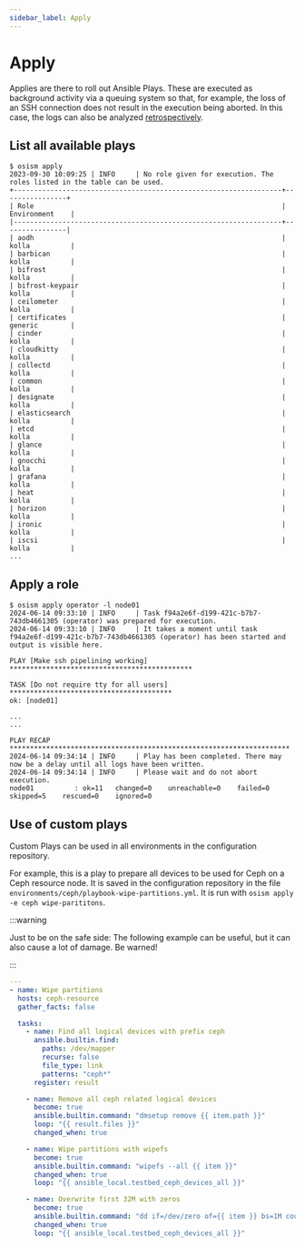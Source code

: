 ```yaml
---
sidebar_label: Apply
---
```


# Apply


Applies are there to roll out Ansible Plays.  These are executed as background activity via a queuing system so that, for example, the loss of an SSH connection does not result in the execution being aborted.
In this case, the logs can also be analyzed [retrospectively](./log).

## List all available plays

```
$ osism apply
2023-09-30 10:09:25 | INFO     | No role given for execution. The roles listed in the table can be used.
+------------------------------------------------------------------+----------------+
| Role                                                             | Environment    |
|------------------------------------------------------------------+----------------|
| aodh                                                             | kolla          |
| barbican                                                         | kolla          |
| bifrost                                                          | kolla          |
| bifrost-keypair                                                  | kolla          |
| ceilometer                                                       | kolla          |
| certificates                                                     | generic        |
| cinder                                                           | kolla          |
| cloudkitty                                                       | kolla          |
| collectd                                                         | kolla          |
| common                                                           | kolla          |
| designate                                                        | kolla          |
| elasticsearch                                                    | kolla          |
| etcd                                                             | kolla          |
| glance                                                           | kolla          |
| gnocchi                                                          | kolla          |
| grafana                                                          | kolla          |
| heat                                                             | kolla          |
| horizon                                                          | kolla          |
| ironic                                                           | kolla          |
| iscsi                                                            | kolla          |
...
```

## Apply a role

```
$ osism apply operator -l node01
2024-06-14 09:33:10 | INFO     | Task f94a2e6f-d199-421c-b7b7-743db4661305 (operator) was prepared for execution.
2024-06-14 09:33:10 | INFO     | It takes a moment until task f94a2e6f-d199-421c-b7b7-743db4661305 (operator) has been started and output is visible here.

PLAY [Make ssh pipelining working] *********************************************

TASK [Do not require tty for all users] ****************************************
ok: [node01]

...
...

PLAY RECAP *********************************************************************
2024-06-14 09:34:14 | INFO     | Play has been completed. There may now be a delay until all logs have been written.
2024-06-14 09:34:14 | INFO     | Please wait and do not abort execution.
node01          : ok=11   changed=0    unreachable=0    failed=0    skipped=5    rescued=0    ignored=0
```

## Use of custom plays

Custom Plays can be used in all environments in the configuration repository.

For example, this is a play to prepare all devices to be used for Ceph on a Ceph
resource node. It is saved in the configuration repository in the file
`environments/ceph/playbook-wipe-partitions.yml`. It is run with
`osism apply -e ceph wipe-parititons`.


:::warning

Just to be on the safe side: The following example can be useful, but it can also cause a lot of damage. Be warned!

:::


```yaml title="environments/ceph/playbook-wipe-partitions.yml
---
- name: Wipe partitions
  hosts: ceph-resource
  gather_facts: false

  tasks:
    - name: Find all logical devices with prefix ceph
      ansible.builtin.find:
        paths: /dev/mapper
        recurse: false
        file_type: link
        patterns: "ceph*"
      register: result

    - name: Remove all ceph related logical devices
      become: true
      ansible.builtin.command: "dmsetup remove {{ item.path }}"
      loop: "{{ result.files }}"
      changed_when: true

    - name: Wipe partitions with wipefs
      become: true
      ansible.builtin.command: "wipefs --all {{ item }}"
      changed_when: true
      loop: "{{ ansible_local.testbed_ceph_devices_all }}"

    - name: Overwrite first 32M with zeros
      become: true
      ansible.builtin.command: "dd if=/dev/zero of={{ item }} bs=1M count=32 oflag=direct,dsync"
      changed_when: true
      loop: "{{ ansible_local.testbed_ceph_devices_all }}"
```

